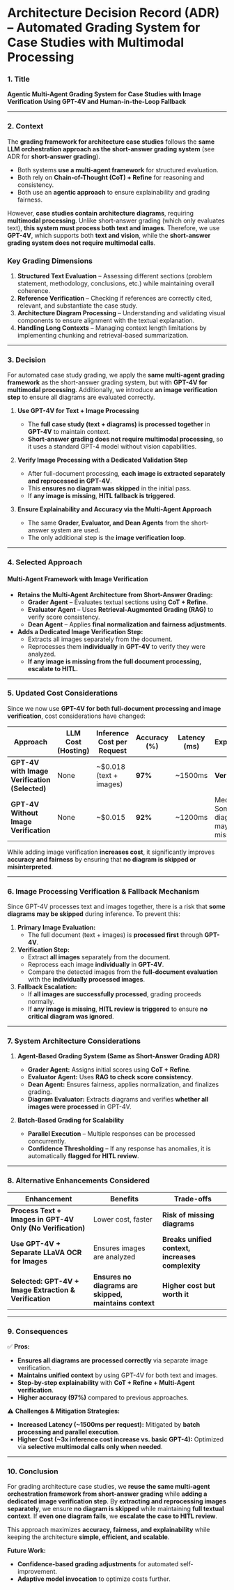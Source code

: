 # Architecture Decision Record (ADR) – Automated Grading System for Case Studies with Multimodal Processing

### **1. Title**
**Agentic Multi-Agent Grading System for Case Studies with Image Verification Using GPT-4V and Human-in-the-Loop Fallback**

---

### **2. Context**
The **grading framework for architecture case studies** follows the **same LLM orchestration approach as the short-answer grading system** (see ADR for **short-answer grading**). 

- Both systems **use a multi-agent framework** for structured evaluation.
- Both rely on **Chain-of-Thought (CoT) + Refine** for reasoning and consistency.
- Both use an **agentic approach** to ensure explainability and grading fairness.

However, **case studies contain architecture diagrams**, requiring **multimodal processing**. Unlike short-answer grading (which only evaluates text), **this system must process both text and images**. Therefore, we use **GPT-4V**, which supports both **text and vision**, while the **short-answer grading system does not require multimodal calls**.

### **Key Grading Dimensions**
1. **Structured Text Evaluation** – Assessing different sections (problem statement, methodology, conclusions, etc.) while maintaining overall coherence.
2. **Reference Verification** – Checking if references are correctly cited, relevant, and substantiate the case study.
3. **Architecture Diagram Processing** – Understanding and validating visual components to ensure alignment with the textual explanation.
4. **Handling Long Contexts** – Managing context length limitations by implementing chunking and retrieval-based summarization.

---

### **3. Decision**
For automated case study grading, we apply the **same multi-agent grading framework** as the short-answer grading system, but with **GPT-4V for multimodal processing**. Additionally, we introduce **an image verification step** to ensure all diagrams are evaluated correctly.

1. **Use GPT-4V for Text + Image Processing**  
   - The **full case study (text + diagrams) is processed together** in **GPT-4V** to maintain context.
   - **Short-answer grading does not require multimodal processing**, so it uses a standard GPT-4 model without vision capabilities.
   
2. **Verify Image Processing with a Dedicated Validation Step**  
   - After full-document processing, **each image is extracted separately and reprocessed in GPT-4V**.
   - This **ensures no diagram was skipped** in the initial pass.
   - If **any image is missing**, **HITL fallback is triggered**.

3. **Ensure Explainability and Accuracy via the Multi-Agent Approach**  
   - The same **Grader, Evaluator, and Dean Agents** from the short-answer system are used.
   - The only additional step is the **image verification loop**.

---

### **4. Selected Approach**
#### **Multi-Agent Framework with Image Verification**
- **Retains the Multi-Agent Architecture from Short-Answer Grading:**  
  - **Grader Agent** – Evaluates textual sections using **CoT + Refine**.
  - **Evaluator Agent** – Uses **Retrieval-Augmented Grading (RAG)** to verify score consistency.
  - **Dean Agent** – Applies **final normalization and fairness adjustments**.
- **Adds a Dedicated Image Verification Step:**  
  - Extracts all images separately from the document.
  - Reprocesses them **individually** in **GPT-4V** to verify they were analyzed.
  - **If any image is missing from the full document processing, escalate to HITL.**

---

### **5. Updated Cost Considerations**
Since we now use **GPT-4V for both full-document processing and image verification**, cost considerations have changed:

| **Approach** | **LLM Cost (Hosting)** | **Inference Cost per Request** | **Accuracy (%)** | **Latency (ms)** | **Explainability** |
|-------------|-------------------------|-------------------------------|------------------|------------------|--------------------|
| **GPT-4V with Image Verification (Selected)** | None | ~$0.018 (text + images) | **97%** | ~1500ms | **Very High** |
| **GPT-4V Without Image Verification** | None | ~$0.015 | **92%** | ~1200ms | Medium – Some diagrams may be missed |

While adding image verification **increases cost**, it significantly improves **accuracy and fairness** by ensuring that **no diagram is skipped or misinterpreted**.

---

### **6. Image Processing Verification & Fallback Mechanism**
Since GPT-4V processes text and images together, there is a risk that **some diagrams may be skipped** during inference. To prevent this:
1. **Primary Image Evaluation:**  
   - The full document (text + images) is **processed first** through **GPT-4V**.
2. **Verification Step:**  
   - Extract **all images** separately from the document.
   - Reprocess each image **individually** in **GPT-4V**.
   - Compare the detected images from the **full-document evaluation** with the **individually processed images**.
3. **Fallback Escalation:**  
   - If **all images are successfully processed**, grading proceeds normally.
   - If **any image is missing**, **HITL review is triggered** to ensure **no critical diagram was ignored**.

---

### **7. System Architecture Considerations**
1. **Agent-Based Grading System (Same as Short-Answer Grading ADR)**  
   - **Grader Agent:** Assigns initial scores using **CoT + Refine**.
   - **Evaluator Agent:** Uses **RAG to check score consistency**.
   - **Dean Agent:** Ensures fairness, applies normalization, and finalizes grading.
   - **Diagram Evaluator:** Extracts diagrams and verifies **whether all images were processed** in GPT-4V.

2. **Batch-Based Grading for Scalability**
   - **Parallel Execution** – Multiple responses can be processed concurrently.
   - **Confidence Thresholding** – If any response has anomalies, it is automatically **flagged for HITL review**.

---

### **8. Alternative Enhancements Considered**
| **Enhancement** | **Benefits** | **Trade-offs** |
|----------------|-------------|----------------|
| **Process Text + Images in GPT-4V Only (No Verification)** | Lower cost, faster | **Risk of missing diagrams** |
| **Use GPT-4V + Separate LLaVA OCR for Images** | Ensures images are analyzed | **Breaks unified context, increases complexity** |
| **Selected: GPT-4V + Image Extraction & Verification** | **Ensures no diagrams are skipped, maintains context** | **Higher cost but worth it** |

---

### **9. Consequences**
✅ **Pros:**
- **Ensures all diagrams are processed correctly** via separate image verification.
- **Maintains unified context** by using GPT-4V for both text and images.
- **Step-by-step explainability** with **CoT + Refine + Multi-Agent verification**.
- **Higher accuracy (97%)** compared to previous approaches.

⚠️ **Challenges & Mitigation Strategies:**
- **Increased Latency (~1500ms per request):** Mitigated by **batch processing and parallel execution**.
- **Higher Cost (~3x inference cost increase vs. basic GPT-4):** Optimized via **selective multimodal calls only when needed**.

---

### **10. Conclusion**
For grading architecture case studies, we **reuse the same multi-agent orchestration framework from short-answer grading** while **adding a dedicated image verification step**. By **extracting and reprocessing images separately**, we ensure **no diagram is skipped** while maintaining **full textual context**. If **even one diagram fails**, we **escalate the case to HITL review**.

This approach maximizes **accuracy, fairness, and explainability** while keeping the architecture **simple, efficient, and scalable**.

**Future Work:**
- **Confidence-based grading adjustments** for automated self-improvement.
- **Adaptive model invocation** to optimize costs further.
